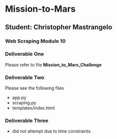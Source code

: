 # Mission-to-Mars
## Student: Christopher Mastrangelo

### Web Scraping Module 10 

### Deliverable One 
Please refer to file <b>Mission_to_Mars_Challenge</b>

### Deliverable Two
Please see the following files 
-  app.py
-  scraping.py
-  templates/index.html

### Deliverable Three
- did not attempt due to time constraints
